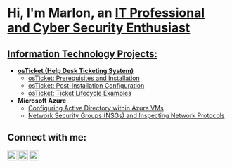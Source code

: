 <h1>Hi, I'm Marlon, an <a href="https://linkedin.com/in/marlon-bell357">IT Professional and Cyber Security Enthusiast</h1>

<h2> Information Technology Projects:</h2>

- <b>osTicket (Help Desk Ticketing System)</b>
  - [osTicket: Prerequisites and Installation](https://github.com/mrbell82/osticket-prereqs)
  - [osTicket: Post-Installation Configuration](https://github.com/mrbell82/osTicket-Post-Installation-Configuration-)
  - [osTicket: Ticket Lifecycle Examples](https://github.com/mrbell82/osTicket-Ticket-Lifecycle-Creation-Through-Resolution-/blob/main/README.md)
- <b>Microsoft Azure</b>
  - [Configuring Active Directory within Azure VMs](https://github.com/mrbell82/Configuring-On-premises-Active-Directory-within-Azure-VMs)
  - [Network Security Groups (NSGs) and Inspecting Network Protocols](https://github.com/mrbell82/Inspecting-Network-Protocols-Using-Wireshark/blob/main/README.md)

<h2>Connect with me:</h2>

[<img align="left" alt="Josh | Twitter" width="22px" src="https://cdn.jsdelivr.net/npm/simple-icons@v3/icons/twitter.svg" />][twitter]
[<img align="left" alt="Josh | LinkedIn" width="22px" src="https://cdn.jsdelivr.net/npm/simple-icons@v3/icons/linkedin.svg" />][linkedin]
[<img align="left" alt="Josh | Instagram" width="22px" src="https://cdn.jsdelivr.net/npm/simple-icons@v3/icons/instagram.svg" />][instagram]

[twitter]: https://twitter.com/
[instagram]: https://www.instagram.com/
[linkedin]: https://linkedin.com/in/marlon-bell357/
